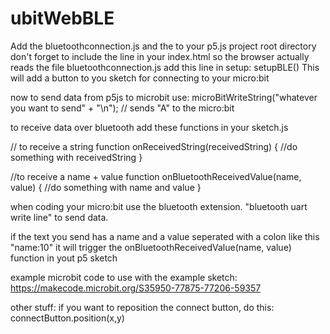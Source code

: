 # ubitWebBLE



Add the bluetoothconnection.js and the to your p5.js project root directory
don't forget to include the line <script src="bluetoothconnection.js"></script> in your index.html so the browser actually reads the file bluetoothconnection.js
add this line in setup:
setupBLE()
This will add a button to you sketch for connecting to your micro:bit


now to send data from p5js to microbit use:
microBitWriteString("whatever you want to send" + "\n"); // sends "A" to the micro:bit

to receive data over bluetooth add these functions in your sketch.js

// to receive a string
function onReceivedString(receivedString) {
  //do something with receivedString
}

//to receive a name + value
function onBluetoothReceivedValue(name, value) {
  //do something with name and value
}
 

when coding your micro:bit use the bluetooth extension.
"bluetooth uart write line" to send data.

if the text you send has a name and a value seperated with a colon like this "name:10" it will trigger the onBluetoothReceivedValue(name, value) function in yout p5 sketch

example microbit code to use with the example sketch: https://makecode.microbit.org/S35950-77875-77206-59357


other stuff:
if you want to reposition the connect button, do this:
connectButton.position(x,y)

